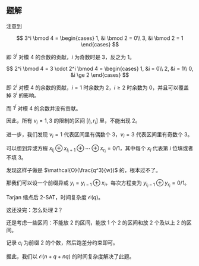 ## 题解

注意到

$$
3^i \bmod 4 = 
\begin{cases}
1, &i \bmod 2 = 0\\
3, &i \bmod 2 = 1
\end{cases}
$$

即 $3^i$ 对模 $4$ 的余数的贡献，$i$ 为奇数时是 $3$，反之为 $1$。

$$
2^i \bmod 4 = 3 \cdot 2^i \bmod 4 = 
\begin{cases}
1, &i = 0\\
2, &i = 1\\
0, &i \ge 2
\end{cases}
$$

即 $2^i$ 对模 $4$ 的余数的贡献，$i = 1$ 时余数为 $2$，$i \ge 2$ 时余数为 $0$，并且可以覆盖掉 $3^i$ 的影响。

而 $1^i$ 对模 $4$ 的余数并没有贡献。

因此，所有 $v_i = 1, 3$ 的限制的区间 $[l_i, r_i]$ 里，不能出现 $2$。

进一步，我们发现 $v_i = 1$ 代表区间里有偶数个 $3$，$v_i = 3$ 代表区间里有奇数个 $3$。

可以想到异或方程 $x_{l_i} \oplus x_{l_i + 1} \oplus \cdots \oplus x_{r_i} = 0 / 1$，其中每个 $x_i$ 代表第 $i$ 位填或者不填 $3$。

发现这样子做是 $\mathcal{O}(\frac{q^3}{w})$ 的，根本过不了。

那我们可以设一个前缀异或 $y_i = y_{i - 1} \oplus x_i$，每次方程变为 $y_{l_i - 1} \oplus y_{r_i} = 0/1$。

Tarjan 缩点后 2-SAT，时间复杂度 $\mathcal{O}(q)$。

这还没完：怎么处理 $2$？

还是考虑一些区间：不能放 $2$ 的区间，能放 $1$ 个 $2$ 的区间和放 $2$ 个及以上 $2$ 的区间。

记录 $c_i$ 为前缀 $2$ 的个数，然后跑差分约束即可。

据此，我们以 $\mathcal{O}(n + q + nq)$ 的时间复杂度解决了此题。
